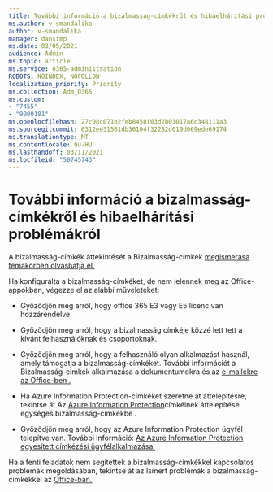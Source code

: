 ```yaml
---
title: További információ a bizalmasság-címkékről és hibaelhárítási problémákról
ms.author: v-smandalika
author: v-smandalika
manager: dansimp
ms.date: 03/05/2021
audience: Admin
ms.topic: article
ms.service: o365-administration
ROBOTS: NOINDEX, NOFOLLOW
localization_priority: Priority
ms.collection: Adm_O365
ms.custom:
- "7455"
- "9000181"
ms.openlocfilehash: 27c08c071b2feb8458f03d2b01017a6c348111a3
ms.sourcegitcommit: 6312ee31561db36104f32282d019d069ede69174
ms.translationtype: MT
ms.contentlocale: hu-HU
ms.lasthandoff: 03/11/2021
ms.locfileid: "50745743"
---
```

# <a name="learn-about-or-troubleshoot-sensitivity-labels"></a>További információ a bizalmasság-címkékről és hibaelhárítási problémákról

A bizalmasság-címkék áttekintését a Bizalmasság-címkék [megismerása témakörben olvashatja el.](https://docs.microsoft.com/microsoft-365/compliance/sensitivity-labels)

Ha konfigurálta a bizalmasság-címkéket, de nem jelennek meg az Office-appokban, végezze el az alábbi műveleteket:

- Győződjön meg arról, hogy office 365 E3 vagy E5 licenc van hozzárendelve.

- Győződjön meg arról, hogy a bizalmasság címkéje közzé lett tett a kívánt felhasználóknak és csoportoknak.

- Győződjön meg arról, hogy a felhasználó olyan alkalmazást használ, amely támogatja a bizalmasság-címkéket. További információt a Bizalmasság-címkék alkalmazása a dokumentumokra és az [e-mailekre az Office-ben .](https://support.microsoft.com/topic/apply-sensitivity-labels-to-your-files-and-email-in-office-2f96e7cd-d5a4-403b-8bd7-4cc636bae0f9)

- Ha Azure Information Protection-címkéket szeretne át áttelepítésre, tekintse át Az [Azure Information Protection](https://docs.microsoft.com/azure/information-protection/configure-policy-migrate-labels)címkéinek áttelepítése egységes bizalmasság-címkékbe .

- Győződjön meg arról, hogy az Azure Information Protection ügyfél telepítve van. További információ: [Az Azure Information Protection egyesített címkézési ügyfélalkalmazása.](https://docs.microsoft.com/azure/information-protection/rms-client/unifiedlabelingclient-version-release-history)

Ha a fenti feladatok nem segítettek a bizalmasság-címkékkel kapcsolatos problémák megoldásában, tekintse át az Ismert problémák a bizalmasság-címkékkel az [Office-ban.](https://support.microsoft.com/topic/known-issues-with-sensitivity-labels-in-office-b169d687-2bbd-4e21-a440-7da1b2743edc)
